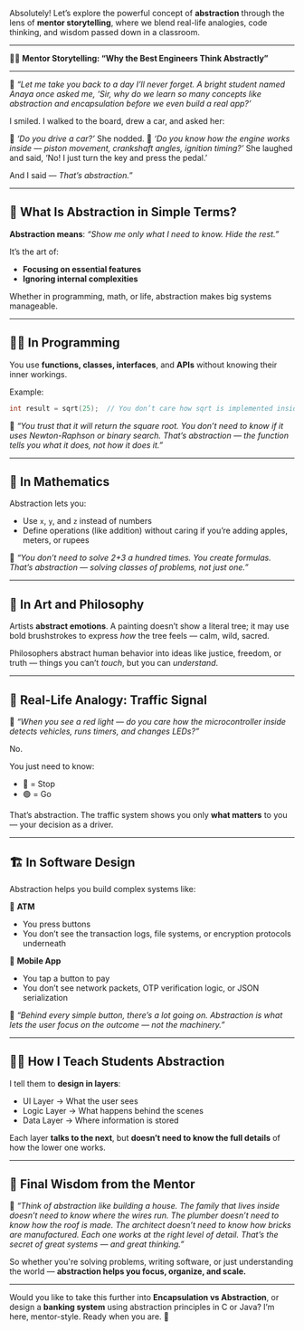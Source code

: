 Absolutely! Let’s explore the powerful concept of **abstraction** through the lens of **mentor storytelling**, where we blend real-life analogies, code thinking, and wisdom passed down in a classroom.

---

👨‍🏫 **Mentor Storytelling: “Why the Best Engineers Think Abstractly”**

---

🧓 *“Let me take you back to a day I’ll never forget. A bright student named Anaya once asked me, ‘Sir, why do we learn so many concepts like abstraction and encapsulation before we even build a real app?’*

I smiled. I walked to the board, drew a car, and asked her:

🔧 *‘Do you drive a car?’*
She nodded.
🔧 *‘Do you know how the engine works inside — piston movement, crankshaft angles, ignition timing?’*
She laughed and said, ‘No! I just turn the key and press the pedal.’

And I said — *That’s abstraction.*”

---

## 🧠 **What Is Abstraction in Simple Terms?**

**Abstraction means**: *“Show me only what I need to know. Hide the rest.”*

It’s the art of:

* **Focusing on essential features**
* **Ignoring internal complexities**

Whether in programming, math, or life, abstraction makes big systems manageable.

---

## 🧑‍💻 **In Programming**

You use **functions, classes, interfaces**, and **APIs** without knowing their inner workings.

Example:

```c
int result = sqrt(25);  // You don’t care how sqrt is implemented inside
```

🧓 *“You trust that it will return the square root. You don’t need to know if it uses Newton-Raphson or binary search. That’s abstraction — the function tells you *what* it does, not *how* it does it.”*

---

## 🔣 **In Mathematics**

Abstraction lets you:

* Use `x`, `y`, and `z` instead of numbers
* Define operations (like addition) without caring if you’re adding apples, meters, or rupees

🧓 *“You don’t need to solve 2+3 a hundred times. You create formulas. That’s abstraction — solving classes of problems, not just one.”*

---

## 🎨 **In Art and Philosophy**

Artists **abstract emotions**. A painting doesn’t show a literal tree; it may use bold brushstrokes to express *how* the tree feels — calm, wild, sacred.

Philosophers abstract human behavior into ideas like justice, freedom, or truth — things you can’t *touch*, but you can *understand*.

---

## 🚦 **Real-Life Analogy: Traffic Signal**

🧓 *“When you see a red light — do you care how the microcontroller inside detects vehicles, runs timers, and changes LEDs?”*

No.

You just need to know:

* 🔴 = Stop
* 🟢 = Go

That’s abstraction. The traffic system shows you only **what matters** to you — your decision as a driver.

---

## 🏗️ **In Software Design**

Abstraction helps you build complex systems like:

🧱 **ATM**

* You press buttons
* You don’t see the transaction logs, file systems, or encryption protocols underneath

🧱 **Mobile App**

* You tap a button to pay
* You don’t see network packets, OTP verification logic, or JSON serialization

🧓 *“Behind every simple button, there’s a lot going on. Abstraction is what lets the user focus on the outcome — not the machinery.”*

---

## 👨‍🎓 How I Teach Students Abstraction

I tell them to **design in layers**:

* UI Layer → What the user sees
* Logic Layer → What happens behind the scenes
* Data Layer → Where information is stored

Each layer **talks to the next**, but **doesn’t need to know the full details** of how the lower one works.

---

## 💬 Final Wisdom from the Mentor

🧓 *“Think of abstraction like building a house. The family that lives inside doesn’t need to know where the wires run. The plumber doesn’t need to know how the roof is made. The architect doesn’t need to know how bricks are manufactured. Each one works at the right level of detail. That’s the secret of great systems — and great thinking.”*

So whether you're solving problems, writing software, or just understanding the world — **abstraction helps you focus, organize, and scale.**

---

Would you like to take this further into **Encapsulation vs Abstraction**, or design a **banking system** using abstraction principles in C or Java?
I’m here, mentor-style. Ready when you are. 🚀

